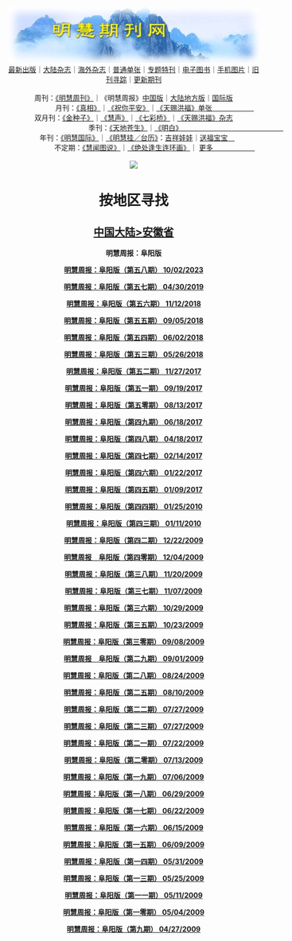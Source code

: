 <a id="user-content-1" class="anchor" aria-hidden="true" href="#1">
<a name="1" id="1" target="_blank"></a> <span id="1">
<a name="2" id="2" target="_blank"></a> <span id="2">
<a name="3" id="3" target="_blank"></a> <span id="3">
<a name="4" id="4" target="_blank"></a> <span id="4">
<a name="5" id="5" target="_blank"></a> <span id="5">
<a name="6" id="6" target="_blank"></a> <span id="6">
<a name="7" id="7" target="_blank"></a> <span id="7">
<a id="user-content-1" href="#1">
<div align="center">
<a target="_blank" href="https://github.com/19920513/djy/blob/master/gb/nsc413.md#1"><img src="https://github.com/pdf-edit/qikan/blob/master/mhqk.jpg?raw=true"></a><br>
<a href="https://github.com/pdf-edit/qikan/blob/master/display.aspx/category_id/8/page_1.md#1">最新出版</a>｜<a href="https://github.com/pdf-edit/qikan/blob/master/category.aspx/category/mainland/page_1.md#1">大陆杂志</a>｜<a href="https://github.com/pdf-edit/qikan/blob/master/category.aspx/category/overseas/page_1.md#1">海外杂志</a>｜<a href="https://github.com/pdf-edit/qikan/blob/master/display.aspx/category_id/4/guige_id/3/page_1.md#1">普通单张</a>｜<a href="https://github.com/pdf-edit/qikan/blob/master/category.aspx/category/zhuanti/page_1.md#1">专题特刊</a>｜<a href="https://github.com/pdf-edit/qikan/blob/master/display.aspx/category_id/6/meijie_id/2/page_1.md#1">电子图书</a>｜<a href="https://github.com/pdf-edit/qikan/blob/master/display.aspx/qikan_type_id/11075/page_1.md#1">手机图片</a>｜<a href="https://github.com/pdf-edit/qikan/blob/master/display.aspx/category_id/5/zhouqi_id/6/page_1.md#1">旧刊寻踪</a>｜<a href="https://github.com/pdf-edit/qikan/blob/master/UpdatedArticles.aspx/page_1.md#1">更新期刊</a>
<br>
<br>
周刊：<a href="https://github.com/pdf-edit/qikan/blob/master/display.aspx/qikan_type_id/5179/page_1.md#1">《明慧周刊》</a>｜《明慧周报》<a href="https://github.com/pdf-edit/qikan/blob/master/display.aspx/qikan_type_id/5178/page_1.md#1">中国版</a>｜<a href="https://github.com/pdf-edit/qikan/blob/master/mainland.aspx/page_1.md#1">大陆地方版</a>｜<a href="https://github.com/pdf-edit/qikan/blob/master/display.aspx/qikan_type_id/5151/page_1.md#1">国际版</a><br>
月刊：<a href="https://github.com/pdf-edit/qikan/blob/master/display.aspx/qikan_type_id/5240/page_1.md#1">《真相》</a>｜<a href="https://github.com/pdf-edit/qikan/blob/master/display.aspx/qikan_type_id/11182/page_1.md#1">《祝你平安》</a>｜<a href="https://github.com/pdf-edit/qikan/blob/master/display.aspx/qikan_type_id/5360/keyword/E5/contain/true/page_1.md#1">《天赐洪福》单张　　　　　　</a><br>
双月刊：<a href="https://github.com/pdf-edit/qikan/blob/master/display.aspx/qikan_type_id/7500/page_1.md#1">《金种子》</a>｜<a href="https://github.com/pdf-edit/qikan/blob/master/display.aspx/qikan_type_id/5638/page_1.md#1">《慧声》</a>｜<a href="https://github.com/pdf-edit/qikan/blob/master/display.aspx/qikan_type_id/7268/page_1.md#1">《七彩桥》</a>｜<a href="https://github.com/pdf-edit/qikan/blob/master/display.aspx/qikan_type_id/5360/keyword/E5/contain/false/page_1.md#1">《天赐洪福》杂志</a> <br>
季刊：<a href="https://github.com/pdf-edit/qikan/blob/master/display.aspx/qikan_type_id/5139/page_1.md#1">《天地苍生》</a>｜<a href="https://github.com/pdf-edit/qikan/blob/master/display.aspx/qikan_type_id/5140/page_1.md#1">《明白》　　　　　　　　　　　　　　　</a><br>
年刊：<a href="https://github.com/pdf-edit/qikan/blob/master/display.aspx/qikan_type_id/10922/page_1.md#1">《明慧国际》</a>｜<a href="https://github.com/pdf-edit/qikan/blob/master/display.aspx/category_id/6/meijie_id/3/page_1.md#1">《明慧挂／台历》</a>：<a href="https://github.com/pdf-edit/qikan/blob/master/display.aspx/category_id/6/meijie_id/3/keyword/E5/page_1.md#1">吉祥娃娃</a>｜<a href="https://github.com/pdf-edit/qikan/blob/master/display.aspx/category_id/6/meijie_id/3/keyword/E9/page_1.md#1">送福宝宝　</a><br> 
不定期：<a href="https://github.com/pdf-edit/qikan/blob/master/display.aspx/qikan_type_id/11185/page_1.md#1">《慧闻图说》</a>｜<a href="https://github.com/pdf-edit/qikan/blob/master/display.aspx/qikan_type_id/11131/page_1.md#1">《绝处逢生连环画》</a>｜ <a href="https://github.com/pdf-edit/qikan/blob/master/display.aspx/category_id/6/meijie_id/3/keyword/other/page_1.md#1">更多　　　　　　</a> <br>
<br>
<a target="_blank" href="https://github.com/19920513/djy/blob/master/gb/nsc413.md#1"><img src="https://raw.githubusercontent.com/19920513/www/master/t/lh600.jpg"></a><br>
<h1><strong>按地区寻找</strong></h1><p align="center"><h2><strong><a target="_blank" href="https://github.com/19920513/qikan/blob/master/mainland.aspx/page_1.md">中国大陆</a><a target="_blank" href="https://github.com/19920513/qikan/blob/master/mainland.aspx?category_id=7&location_id=13/page_1.md#1">>安徽省</a></strong></h2></p>
<p align="center"><strong>明慧周报：阜阳版</strong></p>
<p align="center"><strong><a target="_blank" href="https://gitlab.com/19920513/pdfkit/-/raw/master/tests/pdf/210430.pdf">明慧周报：阜阳版（第五八期）       10/02/2023</a></strong></p>
<p align="center"><strong><a target="_blank" href="https://gitlab.com/19920513/pdfkit/-/raw/master/tests/pdf/192607.pdf">明慧周报：阜阳版（第五七期）      04/30/2019</a></strong></p>
<p align="center"><strong><a target="_blank" href="https://gitlab.com/19920513/pdfkit/-/raw/master/tests/pdf/190576.pdf">明慧周报：阜阳版（第五六期）      11/12/2018</a></strong></p>
<p align="center"><strong><a target="_blank" href="https://gitlab.com/19920513/pdfkit/-/raw/master/tests/pdf/189674.pdf">明慧周报：阜阳版（第五五期）       09/05/2018</a></strong></p>
<p align="center"><strong><a target="_blank" href="https://gitlab.com/19920513/pdfkit/-/raw/master/tests/pdf/188423.pdf">明慧周报：阜阳版（第五四期）      06/02/2018</a></strong></p>
<p align="center"><strong><a target="_blank" href="https://gitlab.com/19920513/pdfkit/-/raw/master/tests/pdf/188299.pdf">明慧周报：阜阳版（第五三期）      05/26/2018</a></strong></p>
<p align="center"><strong><a target="_blank" href="https://gitlab.com/19920513/pdfkit/-/raw/master/tests/pdf/185917.pdf">明慧周报：阜阳版（第五二期）      11/27/2017</a></strong></p>
<p align="center"><strong><a target="_blank" href="https://gitlab.com/19920513/pdfkit/-/raw/master/tests/pdf/184885.pdf">明慧周报：阜阳版（第五一期）      09/19/2017</a></strong></p>
<p align="center"><strong><a target="_blank" href="https://gitlab.com/19920513/pdfkit/-/raw/master/tests/pdf/184251.pdf">明慧周报：阜阳版（第五零期）       08/13/2017</a></strong></p>
<p align="center"><strong><a target="_blank" href="https://gitlab.com/19920513/pdfkit/-/raw/master/tests/pdf/183357.pdf">明慧周报：阜阳版（第四九期）      06/18/2017</a></strong></p>
<p align="center"><strong><a target="_blank" href="https://gitlab.com/19920513/pdfkit/-/raw/master/tests/pdf/182355.pdf">明慧周报：阜阳版（第四八期）       04/18/2017</a></strong></p>
<p align="center"><strong><a target="_blank" href="https://gitlab.com/19920513/pdfkit/-/raw/master/tests/pdf/181400.pdf">明慧周报：阜阳版（第四七期）       02/14/2017</a></strong></p>
<p align="center"><strong><a target="_blank" href="https://gitlab.com/19920513/pdfkit/-/raw/master/tests/pdf/181089.pdf">明慧周报：阜阳版（第四六期）       01/22/2017</a></strong></p>
<p align="center"><strong><a target="_blank" href="https://gitlab.com/19920513/pdfkit/-/raw/master/tests/pdf/180890.pdf">明慧周报：阜阳版（第四五期）       01/09/2017</a></strong></p>
<p align="center"><strong><a target="_blank" href="https://gitlab.com/19920513/pdfkit/-/raw/master/tests/pdf/130766.pdf">明慧周报：阜阳版（第四四期）       01/25/2010</a></strong></p>
<p align="center"><strong><a target="_blank" href="https://gitlab.com/19920513/pdfkit/-/raw/master/tests/pdf/131082.pdf">明慧周报：阜阳版（第四三期）       01/11/2010</a></strong></p>
<p align="center"><strong><a target="_blank" href="https://gitlab.com/19920513/pdfkit/-/raw/master/tests/pdf/131587.pdf">明慧周报：阜阳版（第四二期）       12/22/2009</a></strong></p>
<p align="center"><strong><a target="_blank" href="https://gitlab.com/19920513/pdfkit/-/raw/master/tests/pdf/132041.pdf">明慧周报　阜阳版（第四零期）       12/04/2009</a></strong></p>
<p align="center"><strong><a target="_blank" href="https://gitlab.com/19920513/pdfkit/-/raw/master/tests/pdf/132453.pdf">明慧周报：阜阳版（第三八期）       11/20/2009</a></strong></p>
<p align="center"><strong><a target="_blank" href="https://gitlab.com/19920513/pdfkit/-/raw/master/tests/pdf/132780.pdf">明慧周报：阜阳版（第三七期）       11/07/2009</a></strong></p>
<p align="center"><strong><a target="_blank" href="https://gitlab.com/19920513/pdfkit/-/raw/master/tests/pdf/133047.pdf">明慧周报：阜阳版（第三六期）       10/29/2009</a></strong></p>
<p align="center"><strong><a target="_blank" href="https://gitlab.com/19920513/pdfkit/-/raw/master/tests/pdf/133215.pdf">明慧周报：阜阳版（第三五期）       10/23/2009</a></strong></p>
<p align="center"><strong><a target="_blank" href="https://gitlab.com/19920513/pdfkit/-/raw/master/tests/pdf/134412.pdf">明慧周报：阜阳版（第三零期）       09/08/2009</a></strong></p>
<p align="center"><strong><a target="_blank" href="https://gitlab.com/19920513/pdfkit/-/raw/master/tests/pdf/134586.pdf">明慧周报　阜阳版（第二九期）       09/01/2009</a></strong></p>
<p align="center"><strong><a target="_blank" href="https://gitlab.com/19920513/pdfkit/-/raw/master/tests/pdf/134779.pdf">明慧周报：阜阳版（第二八期）       08/24/2009</a></strong></p>
<p align="center"><strong><a target="_blank" href="https://gitlab.com/19920513/pdfkit/-/raw/master/tests/pdf/135161.pdf">明慧周报：阜阳版（第二五期）       08/10/2009</a></strong></p>
<p align="center"><strong><a target="_blank" href="https://gitlab.com/19920513/pdfkit/-/raw/master/tests/pdf/135450.pdf">明慧周报：阜阳版（第二二期）       07/27/2009</a></strong></p>
<p align="center"><strong><a target="_blank" href="https://gitlab.com/19920513/pdfkit/-/raw/master/tests/pdf/135451.pdf">明慧周报：阜阳版（第二三期）       07/27/2009</a></strong></p>
<p align="center"><strong><a target="_blank" href="https://gitlab.com/19920513/pdfkit/-/raw/master/tests/pdf/135580.pdf">明慧周报：阜阳版（第二一期）       07/22/2009</a></strong></p>
<p align="center"><strong><a target="_blank" href="https://gitlab.com/19920513/pdfkit/-/raw/master/tests/pdf/135849.pdf">明慧周报：阜阳版（第二零期）       07/13/2009</a></strong></p>
<p align="center"><strong><a target="_blank" href="https://gitlab.com/19920513/pdfkit/-/raw/master/tests/pdf/136080.pdf">明慧周报：阜阳版（第一九期）       07/06/2009</a></strong></p>
<p align="center"><strong><a target="_blank" href="https://gitlab.com/19920513/pdfkit/-/raw/master/tests/pdf/136239.pdf">明慧周报：阜阳版（第一八期）       06/29/2009</a></strong></p>
<p align="center"><strong><a target="_blank" href="https://gitlab.com/19920513/pdfkit/-/raw/master/tests/pdf/136424.pdf">明慧周报：阜阳版（第一七期）       06/22/2009</a></strong></p>
<p align="center"><strong><a target="_blank" href="https://gitlab.com/19920513/pdfkit/-/raw/master/tests/pdf/136629.pdf">明慧周报：阜阳版（第一六期）       06/15/2009</a></strong></p>
<p align="center"><strong><a target="_blank" href="https://gitlab.com/19920513/pdfkit/-/raw/master/tests/pdf/136837.pdf">明慧周报：阜阳版（第一五期）       06/09/2009</a></strong></p>
<p align="center"><strong><a target="_blank" href="https://gitlab.com/19920513/pdfkit/-/raw/master/tests/pdf/137017.pdf">明慧周报：阜阳版（第一四期）       05/31/2009</a></strong></p>
<p align="center"><strong><a target="_blank" href="https://gitlab.com/19920513/pdfkit/-/raw/master/tests/pdf/137178.pdf">明慧周报：阜阳版（第一三期）       05/25/2009</a></strong></p>
<p align="center"><strong><a target="_blank" href="https://gitlab.com/19920513/pdfkit/-/raw/master/tests/pdf/137588.pdf">明慧周报：阜阳版（第一一期）       05/11/2009</a></strong></p>
<p align="center"><strong><a target="_blank" href="https://gitlab.com/19920513/pdfkit/-/raw/master/tests/pdf/137747.pdf">明慧周报：阜阳版（第一零期）       05/04/2009</a></strong></p>
<p align="center"><strong><a target="_blank" href="https://gitlab.com/19920513/pdfkit/-/raw/master/tests/pdf/137890.pdf">明慧周报：阜阳版（第九期）       04/27/2009</a></strong></p>

